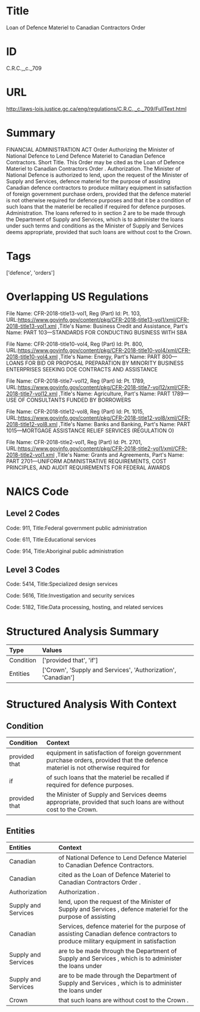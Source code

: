 # Title
Loan of Defence Materiel to Canadian Contractors Order


# ID
C.R.C.,_c._709

# URL
http://laws-lois.justice.gc.ca/eng/regulations/C.R.C.,_c._709/FullText.html


# Summary
FINANCIAL ADMINISTRATION ACT Order Authorizing the Minister of National Defence to Lend Defence Materiel to Canadian Defence Contractors.
Short Title.
This Order may be cited as the  Loan of Defence Materiel to Canadian Contractors Order .
Authorization.
The Minister of National Defence is authorized to lend, upon the request of the Minister of Supply and Services, defence materiel for the purpose of assisting Canadian defence contractors to produce military equipment in satisfaction of foreign government purchase orders, provided that the defence materiel is not otherwise required for defence purposes and that it be a condition of such loans that the materiel be recalled if required for defence purposes.
Administration.
The loans referred to in section 2 are to be made through the Department of Supply and Services, which is to administer the loans under such terms and conditions as the Minister of Supply and Services deems appropriate, provided that such loans are without cost to the Crown.


# Tags
['defence', 'orders']


# Overlapping US Regulations
File Name: CFR-2018-title13-vol1, Reg (Part) Id: Pt. 103, URL:https://www.govinfo.gov/content/pkg/CFR-2018-title13-vol1/xml/CFR-2018-title13-vol1.xml
,Title's Name: Business Credit and Assistance, Part's Name: PART 103—STANDARDS FOR CONDUCTING BUSINESS WITH SBA

File Name: CFR-2018-title10-vol4, Reg (Part) Id: Pt. 800, URL:https://www.govinfo.gov/content/pkg/CFR-2018-title10-vol4/xml/CFR-2018-title10-vol4.xml
,Title's Name: Energy, Part's Name: PART 800—LOANS FOR BID OR PROPOSAL PREPARATION BY MINORITY BUSINESS ENTERPRISES SEEKING DOE CONTRACTS AND ASSISTANCE

File Name: CFR-2018-title7-vol12, Reg (Part) Id: Pt. 1789, URL:https://www.govinfo.gov/content/pkg/CFR-2018-title7-vol12/xml/CFR-2018-title7-vol12.xml
,Title's Name: Agriculture, Part's Name: PART 1789—USE OF CONSULTANTS FUNDED BY BORROWERS

File Name: CFR-2018-title12-vol8, Reg (Part) Id: Pt. 1015, URL:https://www.govinfo.gov/content/pkg/CFR-2018-title12-vol8/xml/CFR-2018-title12-vol8.xml
,Title's Name: Banks and Banking, Part's Name: PART 1015—MORTGAGE ASSISTANCE RELIEF SERVICES (REGULATION O)

File Name: CFR-2018-title2-vol1, Reg (Part) Id: Pt. 2701, URL:https://www.govinfo.gov/content/pkg/CFR-2018-title2-vol1/xml/CFR-2018-title2-vol1.xml
,Title's Name: Grants and Agreements, Part's Name: PART 2701—UNIFORM ADMINISTRATIVE REQUIREMENTS, COST PRINCIPLES, AND AUDIT REQUIREMENTS FOR FEDERAL AWARDS




# NAICS Code
## Level 2 Codes
Code: 911, Title:Federal government public administration

Code: 611, Title:Educational services

Code: 914, Title:Aboriginal public administration




## Level 3 Codes
Code: 5414, Title:Specialized design services

Code: 5616, Title:Investigation and security services

Code: 5182, Title:Data processing, hosting, and related services







# Structured Analysis Summary
| Type      | Values                                                        |
|:----------|:--------------------------------------------------------------|
| Condition | ['provided that', 'if']                                       |
| Entities  | ['Crown', 'Supply and Services', 'Authorization', 'Canadian'] |


# Structured Analysis With Context
 


## Condition
| Condition     | Context                                                                                                                           |
|:--------------|:----------------------------------------------------------------------------------------------------------------------------------|
| provided that | equipment in satisfaction of foreign government purchase orders, provided that the defence materiel is not otherwise required for |
| if            | of such loans that the materiel be recalled if  required for defence purposes.                                                    |
| provided that | the Minister of Supply and Services deems appropriate, provided that  such loans are without cost to the Crown.                   |


## Entities
| Entities            | Context                                                                                                                            |
|:--------------------|:-----------------------------------------------------------------------------------------------------------------------------------|
| Canadian            | of National Defence to Lend Defence Materiel to Canadian  Defence Contractors.                                                     |
| Canadian            | cited as the Loan of Defence Materiel to Canadian  Contractors Order .                                                             |
| Authorization       | Authorization .                                                                                                                    |
| Supply and Services | lend, upon the request of the Minister of Supply and Services , defence materiel for the purpose of assisting                      |
| Canadian            | Services, defence materiel for the purpose of assisting Canadian defence contractors to produce military equipment in satisfaction |
| Supply and Services | are to be made through the Department of Supply and Services , which is to administer the loans under                              |
| Supply and Services | are to be made through the Department of Supply and Services , which is to administer the loans under                              |
| Crown               | that such loans are without cost to the Crown .                                                                                    |


